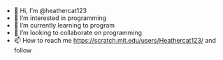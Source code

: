 - 👋 Hi, I’m @heathercat123
- 👀 I’m interested in programming
- 🌱 I’m currently learning to program
- 💞️ I’m looking to collaborate on programming
- 📫 How to reach me https://scratch.mit.edu/users/Heathercat123/ and follow

<!---
heathercat123/heathercat123 is a ✨ special ✨ repository because its `README.md` (this file) appears on your GitHub profile.
You can click the Preview link to take a look at your changes.
--->
